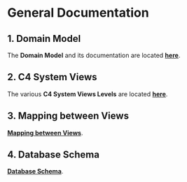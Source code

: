 # General Documentation

## 1. Domain Model

The **Domain Model** and its documentation are located **[here](domain_model/readme.md)**.

## 2. C4 System Views

The various **C4 System Views Levels** are located **[here](views/readme.md)**.

## 3. Mapping between Views

**[Mapping between Views](mapping_between_views)**.

## 4. Database Schema

**[Database Schema](database_schema/db_schema.png)**.